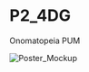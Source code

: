 # P2_4DG
Onomatopeia PUM

![Poster_Mockup](https://github.com/user-attachments/assets/c2562605-851f-4c77-be01-a46e3ae20841)
